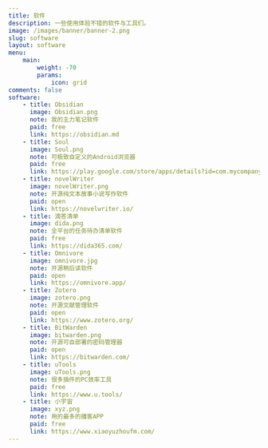 ```yaml
---
title: 软件
description: 一些使用体验不错的软件与工具们。
image: /images/banner/banner-2.png
slug: software
layout: software
menu:
    main: 
        weight: -70
        params:
            icon: grid
comments: false
software: 
    - title: Obsidian
      image: Obsidian.png
      note: 我的主力笔记软件
      paid: free
      link: https://obsidian.md
    - title: Soul
      image: Soul.png
      note: 可极致自定义的Android浏览器
      paid: free
      link: https://play.google.com/store/apps/details?id=com.mycompany.app.soulbrowser
    - title: novelWriter
      image: novelWriter.png
      note: 开源纯文本故事小说写作软件
      paid: open
      link: https://novelwriter.io/
    - title: 滴答清单
      image: dida.png
      note: 全平台的任务待办清单软件
      paid: free
      link: https://dida365.com/
    - title: Omnivore
      image: omnivore.jpg
      note: 开源稍后读软件
      paid: open
      link: https://omnivore.app/
    - title: Zotero
      image: zotero.png
      note: 开源文献管理软件
      paid: open
      link: https://www.zotero.org/
    - title: BitWarden
      image: bitwarden.png
      note: 开源可自部署的密码管理器
      paid: open
      link: https://bitwarden.com/
    - title: uTools
      image: uTools.png
      note: 很多插件的PC效率工具
      paid: free
      link: https://www.u.tools/
    - title: 小宇宙
      image: xyz.png
      note: 用的最多的播客APP
      paid: free
      link: https://www.xiaoyuzhoufm.com/
---
```

